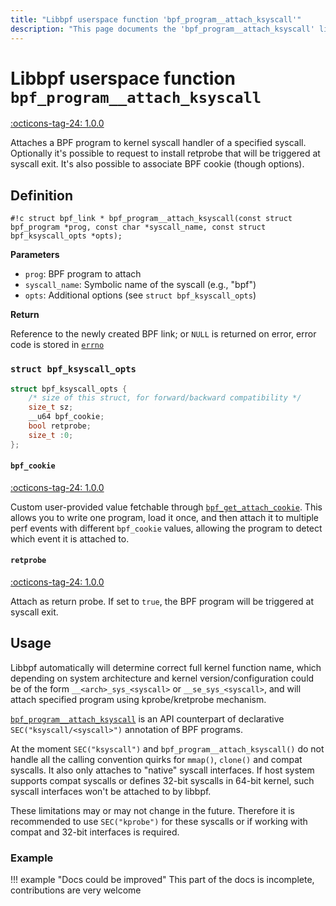 ```yaml
---
title: "Libbpf userspace function 'bpf_program__attach_ksyscall'"
description: "This page documents the 'bpf_program__attach_ksyscall' libbpf userspace function, including its definition, usage, and examples."
---
```

# Libbpf userspace function `bpf_program__attach_ksyscall`

<!-- [LIBBPF_TAG] -->
[:octicons-tag-24: 1.0.0](https://github.com/libbpf/libbpf/releases/tag/v1.0.0)
<!-- [/LIBBPF_TAG] -->

Attaches a BPF program to kernel syscall handler of a specified syscall. Optionally it's possible to request to install retprobe that will be triggered at syscall exit. It's also possible to associate BPF cookie (though options).

## Definition

`#!c struct bpf_link * bpf_program__attach_ksyscall(const struct bpf_program *prog, const char *syscall_name, const struct bpf_ksyscall_opts *opts);`

**Parameters**

- `prog`: BPF program to attach
- `syscall_name`: Symbolic name of the syscall (e.g., "bpf")
- `opts`: Additional options (see `struct bpf_ksyscall_opts`)

**Return**

Reference to the newly created BPF link; or `NULL` is returned on error, error code is stored in [`errno`](https://man7.org/linux/man-pages/man3/errno.3.html)

### `struct bpf_ksyscall_opts`

```c
struct bpf_ksyscall_opts {
	/* size of this struct, for forward/backward compatibility */
	size_t sz;
	__u64 bpf_cookie;
	bool retprobe;
	size_t :0;
};
```

#### `bpf_cookie`

[:octicons-tag-24: 1.0.0](https://github.com/libbpf/libbpf/commit/0862e4e54d1139e2f0ba39091244c2c7e6e24c8a)

Custom user-provided value fetchable through [`bpf_get_attach_cookie`](../../../linux/helper-function/bpf_get_attach_cookie.md). This allows you to write one program, load it once, and then attach it to multiple perf events with different `bpf_cookie` values, allowing the program to detect which event it is attached to.

#### `retprobe`

[:octicons-tag-24: 1.0.0](https://github.com/libbpf/libbpf/commit/0862e4e54d1139e2f0ba39091244c2c7e6e24c8a)

Attach as return probe. If set to `true`, the BPF program will be triggered at syscall exit.

## Usage

Libbpf automatically will determine correct full kernel function name, which depending on system architecture and kernel version/configuration could be of the form `__<arch>_sys_<syscall>` or `__se_sys_<syscall>`, and will attach specified program using kprobe/kretprobe mechanism.

[`bpf_program__attach_ksyscall`](bpf_program__attach_ksyscall.md) is an API counterpart of declarative
`SEC("ksyscall/<syscall>")` annotation of BPF programs.

At the moment `SEC("ksyscall")` and `bpf_program__attach_ksyscall()` do not handle all the calling convention quirks for `mmap()`, `clone()` and compat syscalls. It also only attaches to "native" syscall interfaces. If host system supports compat syscalls or defines 32-bit syscalls in 64-bit kernel, such syscall interfaces won't be attached to by libbpf.

These limitations may or may not change in the future. Therefore it is recommended to use `SEC("kprobe")` for these syscalls or if working with compat and 32-bit interfaces is required.

### Example

!!! example "Docs could be improved"
    This part of the docs is incomplete, contributions are very welcome
